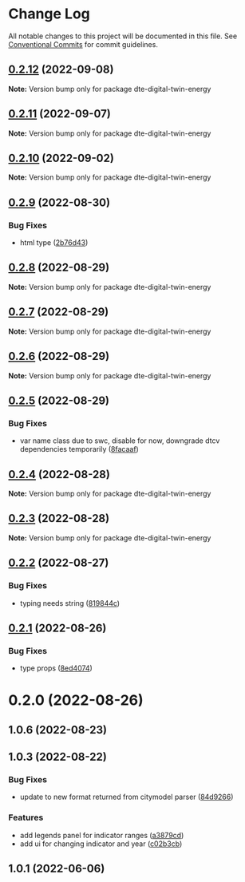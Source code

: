 # Change Log

All notable changes to this project will be documented in this file.
See [Conventional Commits](https://conventionalcommits.org) for commit guidelines.

## [0.2.12](https://github.com/paramountric/digitaltwincityviewer/compare/dte-digital-twin-energy@0.2.11...dte-digital-twin-energy@0.2.12) (2022-09-08)

**Note:** Version bump only for package dte-digital-twin-energy





## [0.2.11](https://github.com/paramountric/digitaltwincityviewer/compare/dte-digital-twin-energy@0.2.10...dte-digital-twin-energy@0.2.11) (2022-09-07)

**Note:** Version bump only for package dte-digital-twin-energy





## [0.2.10](https://github.com/paramountric/digitaltwincityviewer/compare/dte-digital-twin-energy@0.2.9...dte-digital-twin-energy@0.2.10) (2022-09-02)

**Note:** Version bump only for package dte-digital-twin-energy





## [0.2.9](https://github.com/paramountric/digitaltwincityviewer/compare/dte-digital-twin-energy@0.2.8...dte-digital-twin-energy@0.2.9) (2022-08-30)


### Bug Fixes

* html type ([2b76d43](https://github.com/paramountric/digitaltwincityviewer/commit/2b76d43ec3181654840b6a08ad3e63883e8aa7c8))





## [0.2.8](https://github.com/paramountric/digitaltwincityviewer/compare/dte-digital-twin-energy@0.2.7...dte-digital-twin-energy@0.2.8) (2022-08-29)

**Note:** Version bump only for package dte-digital-twin-energy





## [0.2.7](https://github.com/paramountric/digitaltwincityviewer/compare/dte-digital-twin-energy@0.2.6...dte-digital-twin-energy@0.2.7) (2022-08-29)

**Note:** Version bump only for package dte-digital-twin-energy





## [0.2.6](https://github.com/paramountric/digitaltwincityviewer/compare/dte-digital-twin-energy@0.2.5...dte-digital-twin-energy@0.2.6) (2022-08-29)

**Note:** Version bump only for package dte-digital-twin-energy





## [0.2.5](https://github.com/paramountric/digitaltwincityviewer/compare/dte-digital-twin-energy@0.2.4...dte-digital-twin-energy@0.2.5) (2022-08-29)


### Bug Fixes

* var name class due to swc, disable for now, downgrade dtcv dependencies temporarily ([8facaaf](https://github.com/paramountric/digitaltwincityviewer/commit/8facaaf2ac0a65c3e20890aa6009b924a03aad16))





## [0.2.4](https://github.com/paramountric/digitaltwincityviewer/compare/dte-digital-twin-energy@0.2.3...dte-digital-twin-energy@0.2.4) (2022-08-28)

**Note:** Version bump only for package dte-digital-twin-energy





## [0.2.3](https://github.com/paramountric/digitaltwincityviewer/compare/dte-digital-twin-energy@0.2.2...dte-digital-twin-energy@0.2.3) (2022-08-28)

**Note:** Version bump only for package dte-digital-twin-energy





## [0.2.2](https://github.com/paramountric/digitaltwincityviewer/compare/dte-digital-twin-energy@0.2.1...dte-digital-twin-energy@0.2.2) (2022-08-27)


### Bug Fixes

* typing needs string ([819844c](https://github.com/paramountric/digitaltwincityviewer/commit/819844c4720869138be58b2be3760879c23c6d17))





## [0.2.1](https://github.com/paramountric/digitaltwincityviewer/compare/dte-digital-twin-energy@0.2.0...dte-digital-twin-energy@0.2.1) (2022-08-26)


### Bug Fixes

* type props ([8ed4074](https://github.com/paramountric/digitaltwincityviewer/commit/8ed4074302ba37c41e666df28e999ec1f1cd05c7))





# 0.2.0 (2022-08-26)



## 1.0.6 (2022-08-23)



## 1.0.3 (2022-08-22)


### Bug Fixes

* update to new format returned from citymodel parser ([84d9266](https://github.com/paramountric/digitaltwincityviewer/commit/84d92667af91e460038fccd763827990d9b475f6))


### Features

* add legends panel for indicator ranges ([a3879cd](https://github.com/paramountric/digitaltwincityviewer/commit/a3879cd4b67f3308fc9eeeee3f38a95a96d0f9f9))
* add ui for changing indicator and year ([c02b3cb](https://github.com/paramountric/digitaltwincityviewer/commit/c02b3cb1fae7cd426a4f9c40955d0cf74c7853c3))



## 1.0.1 (2022-06-06)
